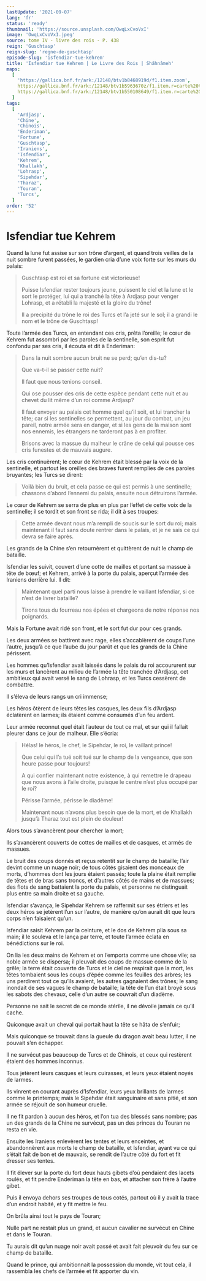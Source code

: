 ```yaml
---
lastUpdate: '2021-09-07'
lang: 'fr'
status: 'ready'
thumbnail: 'https://source.unsplash.com/OwqLxCvoVxI'
image: 'OwqLxCvoVxI.jpeg'
source: tome IV - livre des rois - P. 438
reign: 'Guschtasp'
reign-slug: 'regne-de-guschtasp'
episode-slug: 'isfendiar-tue-kehrem'
title: 'Isfendiar tue Kehrem | Le Livre des Rois | Shâhnâmeh'
maps:
  [
    'https://gallica.bnf.fr/ark:/12148/btv1b8468919d/f1.item.zoom',
    https://gallica.bnf.fr/ark:/12148/btv1b5963670z/f1.item.r=carte%20touran.zoom,
    https://gallica.bnf.fr/ark:/12148/btv1b550108649/f1.item.r=carte%20touran.zoom,
  ]
tags:
  [
    'Ardjasp',
    'Chine',
    'Chinois',
    'Enderiman',
    'Fortune',
    'Guschtasp',
    'Iraniens',
    'Isfendiar',
    'Kehrem',
    'Khallakh',
    'Lohrasp',
    'Sipehdar',
    'Tharaz',
    'Touran',
    'Turcs',
  ]
order: '52'
---
```


<!-- LTeX: language=fr -->

# Isfendiar tue Kehrem

Quand la lune fut assise sur son trône d’argent, et quand trois veilles de la nuit sombre furent passées, le gardien cria d’une voix forte sur les murs du palais:

> Guschtasp est roi et sa fortune est victorieuse!
>
> Puisse Isfendiar rester toujours jeune, puissent le ciel et la lune et le sort le protéger, lui qui a tranché la tête à Ardjasp pour venger Lohrasp, et a rétabli la majesté et la gloire du trône!
>
> Il a precipité du trône le roi des Turcs et l’a jeté sur le sol; il a grandi le nom et le trône de Guschtasp!

Toute l’armée des Turcs, en entendant ces cris, prêta l’oreille; le cœur de Kehrem fut assombri par les paroles de la sentinelle, son esprit fut confondu par ses cris, il écouta et dit à Enderiman:

> Dans la nuit sombre aucun bruit ne se perd; qu’en dis-tu?
>
> Que va-t-il se passer cette nuit?
>
> Il faut que nous tenions conseil.
>
> Qui ose pousser des cris de cette espèce pendant cette nuit et au chevet du lit même d’un roi comme Ardjasp?
>
> Il faut envoyer au palais cet homme quel qu’il soit, et lui trancher la tête; car si les sentinelles se permettent, au jour du combat, un jeu pareil, notre armée sera en danger, et si les gens de la maison sont nos ennemis, les étrangers ne tarderont pas à en profiter.
>
> Brisons avec la massue du malheur le crâne de celui qui pousse ces cris funestes et de mauvais augure.

Les cris continuèrent; le cœur de Kehrem était blessé par la voix de la sentinelle, et partout les oreilles des braves furent remplies de ces paroles bruyantes; les Turcs se dirent:

> Voilà bien du bruit, et cela passe ce qui est permis à une sentinelle; chassons d’abord l’ennemi du palais, ensuite nous détruirons l’armée.

Le cœur de Kehrem se serra de plus en plus par l’effet de cette voix de la sentinelle; il se tordit et son front se rida; il dit à ses troupes:

> Cette armée devant nous m’a rempli de soucis sur le sort du roi; mais maintenant il faut sans doute rentrer dans le palais, et je ne sais ce qui devra se faire après.

Les grands de la Chine s’en retournèrent et quittèrent de nuit le champ de bataille.

Isfendiar les suivit, couvert d’une cotte de mailles et portant sa massue à tête de bœuf; et Kehrem, arrivé à la porte du palais, aperçut l’armée des Iraniens derrière lui. Il dit:

> Maintenant quel parti nous laisse à prendre le vaillant Isfendiar, si ce n’est de livrer bataille?
>
> Tirons tous du fourreau nos épées et chargeons de notre réponse nos poignards.

Mais la Fortune avait ridé son front, et le sort fut dur pour ces grands.

Les deux armées se battirent avec rage, elles s’accablèrent de coups l’une l’autre, jusqu’à ce que l’aube du jour parût et que les grands de la Chine périssent.

Les hommes qu’Isfendiar avait laissés dans le palais du roi accoururent sur les murs et lancèrent au milieu de l’armée la tête tranchée d’Ardjasp, cet ambitieux qui avait versé le sang de Lohrasp, et les Turcs cessèrent de combattre.

Il s’éleva de leurs rangs un cri immense;

Les héros ôtèrent de leurs têtes les casques, les deux fils d’Ardjasp éclatèrent en larmes; ils étaient comme consumés d’un feu ardent.

Leur armée reconnut quel était l’auteur de tout ce mal, et sur qui il fallait pleurer dans ce jour de malheur. Elle s’écria:

> Hélas! le héros, le chef, le Sipehdar, le roi, le vaillant prince!
>
> Que celui qui l’a tué soit tué sur le champ de la vengeance, que son heure passe pour toujours!
>
> A qui confier maintenant notre existence, à qui remettre le drapeau que nous avons à l’aile droite, puisque le centre n’est plus occupé par le roi?
>
> Périsse l’armée, périsse le diadème!
>
> Maintenant nous n’avons plus besoin que de la mort, et de Khallakh jusqu’à Tharaz tout est plein de douleur!

Alors tous s’avancèrent pour chercher la mort;

Ils s’avancèrent couverts de cottes de mailles et de casques, et armés de massues.

Le bruit des coups donnés et reçus retentit sur le champ de bataille; l’air devint comme un nuage noir; de tous côtés gisaient des monceaux de morts, d’hommes dont les jours étaient passés; toute la plaine était remplie de têtes et de bras sans troncs, et d’autres côtés de mains et de massues; des flots de sang battaient la porte du palais, et personne ne distinguait plus entre sa main droite et sa gauche.

Isfendiar s’avança, le Sipehdar Kehrem se raffermit sur ses étriers et les deux héros se jetèrent l’un sur l’autre, de manière qu’on aurait dit que leurs corps n’en faisaient qu’un.

Isfendiar saisit Kehrem par la ceinture, et le dos de Kehrem plia sous sa main; il le souleva et le lança par terre, et toute l’armée éclata en bénédictions sur le roi.

On lia les deux mains de Kehrem et on l’emporta comme une chose vile; sa noble armée se dispersa; il pleuvait des coups de massue comme de la grêle; la terre était couverte de Turcs et le ciel ne respirait que la mort, les têtes tombaient sous les coups d’épée comme les feuilles des arbres; les uns perdirent tout ce qu’ils avaient, les autres gagnaient des trônes; le sang inondait de ses vagues le champ de bataille; la tête de l’un était broyé sous les sabots des chevaux,
celle d’un autre se couvrait d’un diadème.

Personne ne sait le secret de ce monde stérile, il ne dévoile jamais ce qu’il cache.

Quiconque avait un cheval qui portait haut la tête se hâta de s’enfuir;

Mais quiconque se trouvait dans la gueule du dragon avait beau lutter, il ne pouvait s’en échapper.

Il ne survécut pas beaucoup de Turcs et de Chinois, et ceux qui restèrent étaient des hommes inconnus.

Tous jetèrent leurs casques et leurs cuirasses, et leurs yeux étaient noyés de larmes.

Ils vinrent en courant auprès d’Isfendiar, leurs yeux brillants de larmes comme le printemps; mais le Sipehdar était sanguinaire et sans pitié, et son armée se réjouit de son humeur cruelle.

Il ne fit pardon à aucun des héros, et l’on tua des blessés sans nombre; pas un des grands de la Chine ne survécut, pas un des princes du Touran ne resta en vie.

Ensuite les Iraniens enlevèrent les tentes et leurs enceintes, et abandonnèrent aux morts le champ de bataille, et Isfendiar, ayant vu ce qui s’était fait de bon et de mauvais, se rendit de l’autre côté du fort et fit dresser ses tentes.

Il fit élever sur la porte du fort deux hauts gibets d’où pendaient des lacets roulés, et fit pendre Enderiman la tête en bas, et attacher son frère à l’autre gibet.

Puis il envoya dehors ses troupes de tous cotés, partout où il y avait la trace d’un endroit habité, et y fit mettre le feu.

On brûla ainsi tout le pays de Touran;

Nulle part ne restait plus un grand, et aucun cavalier ne survécut en Chine et dans le Touran.

Tu aurais dit qu’un nuage noir avait passé et avait fait pleuvoir du feu sur ce champ de bataille.

Quand le prince, qui ambitionnait la possession du monde, vit tout cela, il rassembla les chefs de l’armée et fit apporter du vin.
